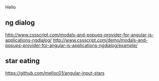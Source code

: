 Hello 
## ng dialog 
http://www.cssscript.com/modals-and-popups-provider-for-angular-js-applications-ngdialog/
http://www.cssscript.com/demo/modals-and-popups-provider-for-angular-js-applications-ngdialog/example/

## star eating
https://github.com/melloc01/angular-input-stars
